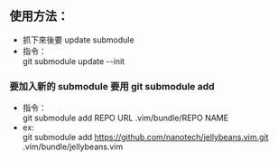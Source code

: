 ## 使用方法：
- 抓下來後要 update submodule
- 指令：<br>
git submodule update --init

### 要加入新的 submodule 要用 git submodule add
- 指令：<br>
 git submodule add REPO URL .vim/bundle/REPO NAME
- ex:<br>
git submodule add https://github.com/nanotech/jellybeans.vim.git .vim/bundle/jellybeans.vim
